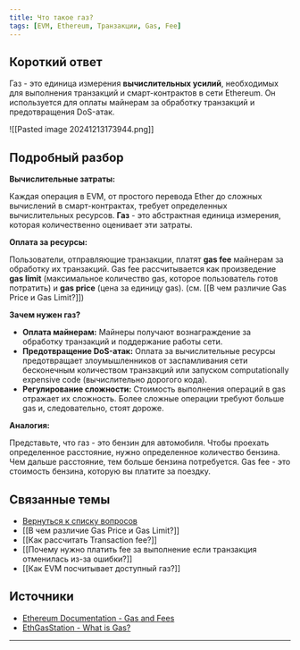 ```yaml
---
title: Что такое газ?
tags: [EVM, Ethereum, Транзакции, Gas, Fee]
---
```


## Короткий ответ

Газ - это единица измерения **вычислительных усилий**, необходимых для выполнения транзакций и смарт-контрактов в сети Ethereum. Он используется для оплаты майнерам за обработку транзакций и предотвращения DoS-атак.

![[Pasted image 20241213173944.png]]
## Подробный разбор

**Вычислительные затраты:**

Каждая операция в EVM,  от простого перевода Ether до сложных вычислений в смарт-контрактах, требует определенных вычислительных ресурсов.  **Газ**  - это абстрактная единица измерения, которая количественно оценивает эти затраты.

**Оплата за ресурсы:**

Пользователи, отправляющие транзакции,  платят **gas fee** майнерам за обработку их транзакций.  Gas fee рассчитывается как произведение **gas limit** (максимальное количество gas, которое пользователь готов потратить) и **gas price** (цена за единицу gas).  (см. [[В чем различие Gas Price и Gas Limit?]])

**Зачем нужен газ?**

* **Оплата майнерам:**  Майнеры получают вознаграждение за обработку транзакций и поддержание работы сети.
* **Предотвращение DoS-атак:**  Оплата за вычислительные ресурсы предотвращает злоумышленников от заспамливания сети бесконечным количеством транзакций или запуском computationally expensive code (вычислительно дорогого кода).
* **Регулирование сложности:**  Стоимость выполнения операций в gas отражает их сложность.  Более сложные операции требуют больше gas и, следовательно, стоят дороже.


**Аналогия:**

Представьте, что газ - это бензин для автомобиля.  Чтобы проехать определенное расстояние,  нужно определенное количество бензина.  Чем дальше расстояние, тем больше бензина потребуется.  Gas fee - это стоимость бензина,  которую вы платите за поездку.

## Связанные темы

* [Вернуться к списку вопросов](4.%20Список%20вопросов.md)
* [[В чем различие Gas Price и Gas Limit?]]
* [[Как рассчитать Transaction fee?]]
* [[Почему нужно платить fee за выполнение если транзакция отменилась из-за ошибки?]]
* [[Как EVM посчитывает доступный газ?]]


## Источники

* [Ethereum Documentation - Gas and Fees](https://ethereum.org/en/developers/docs/gas/)
* [EthGasStation - What is Gas?](https://ethgasstation.info/blog/what-is-gas/)




---